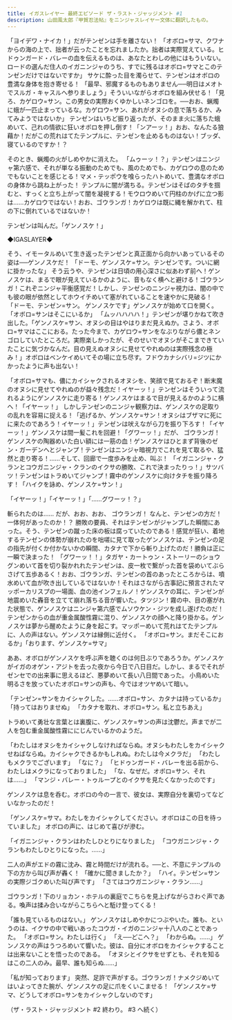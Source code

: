 ```yaml
---
title: イガスレイヤー 最終エピソード ザ・ラスト・ジャッジメント #1
description: 山田風太郎『甲賀忍法帖』をニンジャスレイヤー文体に翻訳したもの。
---
```


「ヨイデワ・ナイカ！」だがテンゼンは手を離さない！
「オボロ=サマ、クワナからの海の上で、拙者が云ったことを忘れましたか。拙者は実際覚えている。ヒドゥンガード・バレーの血を伝えるものは、あなたとわしの他にはもういない。ロードの選んだ住人のイガニンジャのうち、すでに残るはオボロ=サマとこのテンゼンだけではないですか」
サケに酔った目を濁らせて、テンゼンはオボロの豊満な身体を抱き寄せる！
「最早、邪魔するものもありません──明日はメオトでスルガ・キャスルへ参りましょう」そういいながらオボロを組み伏せる！「見ろ、カゲロウ=サン。この男女の実際おくゆかしいネンゴロを。──おお、蝋燭に蛾が一匹止まっているな。カゲロウ=サン、あれがオヌシの息で落ちるか、みてみようではないか」
テンゼンはいちど振り返ったが、そのまま火に落ちた蛾めいて、己れの情欲に狂いオボロを押し倒す！「ンアーッ！」おお、なんたる狼藉か！だがこの荒れはてたテンプルに、テンゼンを止めるものはない！ブッダ、寝ているのですか！？

そのとき、蝋燭の火がしめやかに消えた。
「ムゥーッ！？」テンゼンはニンジャ第六感で、それが単なる振動のためでも、風のためでも、カゲロウの息のためでもないことを感じとる！マメ・テッポウを喰らったハトめいて、豊満なオボロの身体から跳ね上がった！
テンプルに闇が満ちる。テンゼンはそばのタチを掴むと、すっくと立ち上がって闇を凝視する！モウロウめいて円柱のかげに立つ影は……カゲロウではない！おお、ゴウランガ！カゲロウは既に縄を解かれて、柱の下に倒れているではないか！

テンゼンは叫んだ。「ゲンノスケ！」

◆IGASLAYER◆

そう、イモータルめいて生き返ったテンゼンと真正面から向かいあっているその姿は──ゲンノスケだ！
「ドーモ、ゲンノスケ=サン。テンゼンです。ついに網に掛かったな」
そう云うや、テンゼンは日頃の用心深さに似あわず前へ！ゲンノスケは、まるで眼が見えているかのように、音もなく横へと避ける！ゴウランガ！これぞニンジャ平衡感覚だ！しかし、テンゼンのニンジャ視力は、闇の中でも彼の眼が依然としてホウイチめいて塞がれていることを速やかに見破る！
「ドーモ、テンゼン=サン。 ゲンノスケです」ゲンノスケが始めて口を開く。「オボロ=サンはそこにいるか」
「ムッハハハハ！」テンゼンが堪りかねて吹き出した。「ゲンノスケ=サン、オヌシの目はやはりまだ見えぬか。さよう、オボロ=サマはここにおる。たった今まで、カゲロウ=サンをなぶりながら儂とネンゴロしていたところだ。実際楽しかったが、そのせいでオヌシがそこまできていたことに気づかなんだ。目の見えぬオヌシに見せてやれぬのは実際残念の極み！」オボロはベンケイめいてその場に立ち尽す。フドウカナシバリ=ジツにかかったように声も出ない！

「オボロ=サマも、儂にカイシャクされるオヌシを、笑顔で見ておるぞ！断末魔のオヌシに見せてやれぬのが益々残念だ！イヤーッ！」テンゼンはそういって流れるようにゲンノスケに走り寄る！ゲンノスケはまるで目が見えるかのように横へ！「イヤーッ！」
しかしテンゼンのニンジャ観察力は、ゲンノスケの足取りの乱れを容易に捉える！「逃げるか、ゲンノスケ=サン！オヌシはブザマに死にに来たのであろう！イヤーッ！」テンゼンは吠えながら刀を振り下ろす！「イヤーッ！」ゲンノスケは間一髪これを回避！「グワーッ！」だが、 ゴウランガ！ゲンノスケの陶器めいた白い額には一筋の血！ゲンノスケはひとまず背後のゼン・ガーデンへとジャンプ！テンゼンはニンジャ暗視力でこれを見て取るや、猛然と走り寄る！……そして、回廊で一度歩みを止め、叫ぶ！
「イガニンジャ・クランとコウガニンジャ・クランのイクサの勝敗、これで決まったりっ！」サツバツ！テンゼンはトラめいてジャンプ！霧中のゲンノスケに向けタチを振り降ろす！「ハイクを詠め、ゲンノスケ=サン！」

「イヤーッ！」「イヤーッ！」「……グワーッ！？」

斬られたのは…… だが、おお、おお、 ゴウランガ！ なんと、テンゼンの方だ！ 一体何があったのか！？ 勝敗の要員、それはテンゼンがジャンプした瞬間にあった。そう、テンゼンの蹴った床の板は腐っていたのである！感覚が狂い、着地するテンゼンの体勢が崩れたのを咄嗟に見て取ったゲンノスケは、テンゼンの足の指先が付くか付かないかの瞬間、カタナで下から斬り上げたのだ！勝負は正に一瞬で決まった！
「グワーッ！！」タガヤ・カートゥン・ストーリーのショウグンめいて首を切り裂かれれたテンゼンは、皮一枚で繋がった首を袋めいてぶらさげて五歩あるく！おお、ゴウランガ、テンゼンの首のあったところからは、噴水めいて血が吹き出しているではないか！それはさながら古事記に預言されたマッポーカリスプの一場面、血の池インフェルノ！ゲンノスケの耳に、テンゼンが地震めいた轟音を立てて崩れ落ちる音が響いた。タツジン！霧の中、目の塞がれた状態で、ゲンノスケはニンジャ第六感でムソウケン・ジツを成し遂げたのだ！テンゼンからの血が重金属酸性霧に混り、ゲンノスケの顔へと降り掛かる。ゲンノスケは夢から醒めたように身を起こす。マッポーめいて荒れはてたテンプルに、人の声はない。ゲンノスケは縁側に近付く。
「オボロ=サン。まだそこにおるか」「おります、ゲンノスケ=サマ」

ああ、オボロがゲンノスケを呼ぶ声を聴くのは何日ぶりであろうか。ゲンノスケがイガのオゲン・アジトを去った夜から今日で八日目だ。しかし、まるでそれがゼンセでの出来事に思えるほど、悪夢めいて長い八日間であった。 小鳥めいた明るさを放っていたオボロ=サンの声も、今ではオツヤめいて暗い。

「テンゼン=サンをカイシャクした。……オボロ=サン、カタナは持っているか」
「持ってはおりませぬ」
「カタナを取れ、オボロ=サン。私と立ちあえ」

トラめいて勇壮な言葉とは裏腹に、ゲンノスケ=サンの声は沈鬱だ。声までが二人を包む重金属酸性霧ににじんでいるかのようだ。

「わたしはオヌシをカイシャクしなければならぬ。オヌシもわたしをカイシャクせねばならぬ。カイシャクできるかもしれぬ。わたしは今メクラだ」
「わたしもメクラでございます」
「なに？」
「ヒドゥンガード・バレーを出る前から、わたしはメクラになっておりました」
「な、なぜだ。オボロ=サン、それは……」
「マンジ・バレー・トゥループとのイクサを見たくなかったのです」

ゲンノスケは息を呑む。オボロの今の一言で、彼女は、実際自分を裏切ってなどいなかったのだ！

「ゲンノスケ=サマ。わたしをカイシャクしてください。オボロはこの日を待っていました」
オボロの声に、はじめて喜びが滲む。

「イガニンジャ・クランはわたしひとりになりました」
「コウガニンジャ・クランもわたしひとりになった。……」

二人の声がエドの霧に沈み、霧と時間だけが流れる。──と、不意にテンプルの下の方から叫び声が轟く！
「確かに聞きましたか？」
「ハイ。テンゼン=サンの実際ジゴクめいた叫び声です」
「さてはコウガニンジャ・クラン……」

ゴウランガ！下のリョカン・ホテルの裏庭でこちらを見上げながらさわぐ声である。喚声は揉み合いながらこちらへと駈け登ってくる！

「誰も見ているものはない。」
ゲンノスケはしめやかにつぶやいた。誰も、というのは、イクサの中で戦いあったコウガ・イガのニンジャ十八人のことであった。
「オボロ=サン。わたしは行く」
「え──どこへ？」
「わからぬ。……」
ゲンノスケの声はうつろめいて響いた。彼は、自分にオボロをカイシャクすることは出来ないことを悟ったのである。
「オヌシとイクサをせずとも、それを知るはこの二人のみ。最早、誰も知らぬ……」

「私が知っております」
突然、足許で声がする。ゴウランガ！ナメクジめいてはいよってきた腕が、ゲンノスケの足に爪をくいこませる！
「ゲンノスケ=サマ、どうしてオボロ=サンをカイシャクしないのです」

（ザ・ラスト・ジャッジメント #2 終わり。 #3 へ続く）
